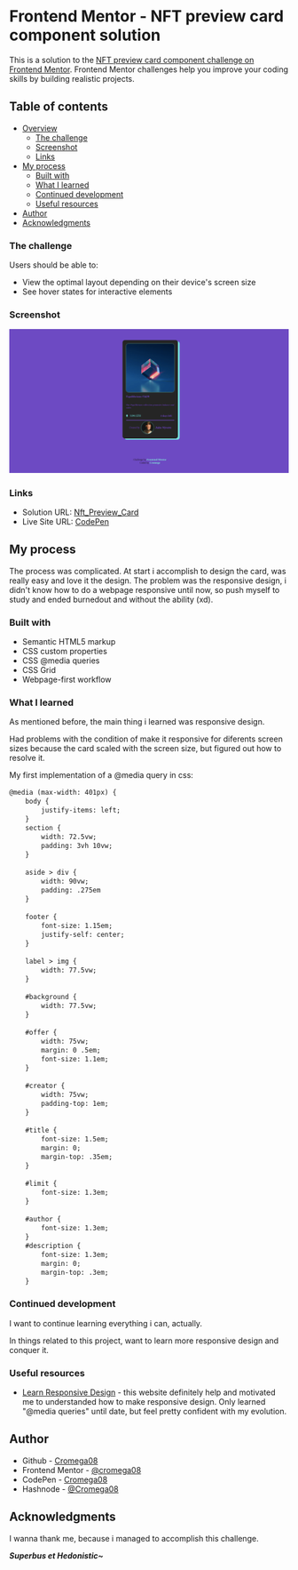 # Frontend Mentor - NFT preview card component solution

This is a solution to the [NFT preview card component challenge on Frontend Mentor](https://www.frontendmentor.io/challenges/nft-preview-card-component-SbdUL_w0U). Frontend Mentor challenges help you improve your coding skills by building realistic projects. 

## Table of contents

- [Overview](#overview)
  - [The challenge](#the-challenge)
  - [Screenshot](#screenshot)
  - [Links](#links)
- [My process](#my-process)
  - [Built with](#built-with)
  - [What I learned](#what-i-learned)
  - [Continued development](#continued-development)
  - [Useful resources](#useful-resources)
- [Author](#author)
- [Acknowledgments](#acknowledgments)

### The challenge

Users should be able to:

- View the optimal layout depending on their device's screen size
- See hover states for interactive elements

### Screenshot

![Cromega_Solution](/design/Cromega_Solution.png)

### Links

- Solution URL: [Nft_Preview_Card](https://github.com/cromega08/nft_preview_card)
- Live Site URL: [CodePen](https://codepen.io/cromega08/pen/wvyJJyG)

## My process

The process was complicated. At start i accomplish to design the card, was really easy and love it the design. The problem was the responsive design, i didn't know how to do a webpage responsive until now, so push myself to study and ended burnedout and without the ability (xd).

### Built with

- Semantic HTML5 markup
- CSS custom properties
- CSS @media queries
- CSS Grid
- Webpage-first workflow


### What I learned

As mentioned before, the main thing i learned was responsive design.

Had problems with the condition of make it responsive for diferents screen sizes because the card scaled with the screen size, but figured out how to resolve it.

My first implementation of a @media query in css:

~~~
@media (max-width: 401px) {
    body {
        justify-items: left;
    }
    section {
        width: 72.5vw;
        padding: 3vh 10vw;
    }
    
    aside > div {
        width: 90vw;
        padding: .275em
    }
    
    footer {
        font-size: 1.15em;
        justify-self: center;
    }

    label > img {
        width: 77.5vw;
    }

    #background {
        width: 77.5vw;
    }

    #offer {
        width: 75vw;
        margin: 0 .5em;
        font-size: 1.1em;
    }

    #creator {
        width: 75vw;
        padding-top: 1em;
    }

    #title {
        font-size: 1.5em;
        margin: 0;
        margin-top: .35em;
    }

    #limit {
        font-size: 1.3em;
    }

    #author {
        font-size: 1.3em;
    }
    #description {
        font-size: 1.3em;
        margin: 0;
        margin-top: .3em;
    }
~~~

### Continued development

I want to continue learning everything i can, actually.

In things related to this project, want to learn more responsive design and conquer it.

### Useful resources

- [Learn Responsive Design](https://web.dev/learn/design/) - this website definitely help and motivated me to understanded how to make responsive design. Only learned "@media queries" until date, but feel pretty confident with my evolution.

## Author

- Github - [Cromega08](https://github.com/cromega08)
- Frontend Mentor - [@cromega08](https://www.frontendmentor.io/profile/cromega08)
- CodePen - [Cromega08](https://codepen.io/cromega08)
- Hashnode - [@Cromega08](https://hashnode.com/@Cromega08)


## Acknowledgments

I wanna thank me, because i managed to accomplish this challenge.

***_Superbus et Hedonistic~_***
